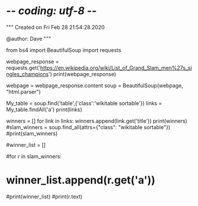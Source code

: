 # -*- coding: utf-8 -*-
"""
Created on Fri Feb 28 21:54:28 2020

@author: Dave
"""

from bs4 import BeautifulSoup
import requests

webpage_response = requests.get('https://en.wikipedia.org/wiki/List_of_Grand_Slam_men%27s_singles_champions')
print(webpage_response)

webpage = webpage_response.content
soup = BeautifulSoup(webpage, "html.parser")

My_table = soup.find('table',{'class':'wikitable sortable'})
links = My_table.findAll('a')
print(links)

winners = []
for link in links:
    winners.append(link.get('title'))
print(winners)
#slam_winners = soup.find_all(attrs={"class": "wikitable sortable"})
#print(slam_winners)

#winner_list = []

#for r in slam_winners:
#  winner_list.append(r.get('a'))
#print(winner_list)
#print(r.text)

